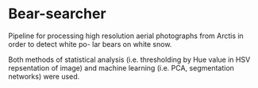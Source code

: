 # Bear-searcher
Pipeline for processing high resolution aerial photographs from Arctis in order to detect white po-
lar bears on white snow. 

Both methods of statistical analysis (i.e. thresholding by Hue value in HSV
repsentation of image) and machine learning (i.e. PCA, segmentation networks) were used.

